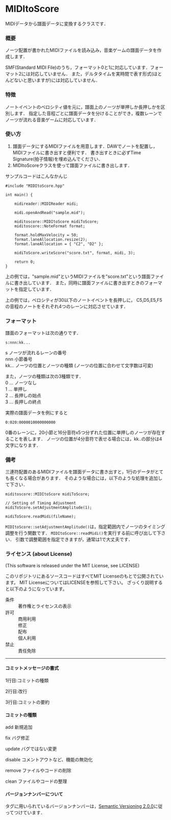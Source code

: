 # MIDItoScore
MIDIデータから譜面データに変換するクラスです．

### 概要
ノーツ配置が書かれたMIDIファイルを読み込み，音楽ゲームの譜面データを作成します．

SMF(Standard MIDI File)のうち，フォーマット0と1に対応しています．フォーマット2には対応していません．
また，デルタタイムを実時間で表す形式(ほとんどないと思いますが)には対応していません．

### 特徴
ノートイベントのベロシティ値を元に，譜面上のノーツが単押しか長押しかを区別します．
指定した音程ごとに譜面データを分けることができ，複数レーンでノーツが流れる音楽ゲームに対応しています．


### 使い方

1. 譜面データにするMIDIファイルを用意します．DAWでノートを配置し，MIDIファイルに書き出すと便利です．
書き出すときに必ずTime Signature(拍子情報)を埋め込んでください．
2. MIDItoScoreクラスを使って譜面ファイルに書き出します．

サンプルコードはこんなかんじ
```
#include "MIDItoScore.hpp"

int main() {

	midireader::MIDIReader midi;

	midi.openAndRead("sample.mid");

	miditoscore::MIDItoScore midiToScore;
	miditoscore::NoteFormat format;

	format.holdMaxVelocity = 50;
	format.laneAllocation.resize(2);
	format.laneAllocation = { "C2", "D2" };

	midiToScore.writeScore("score.txt", format, midi, 3);

	return 0;
}

```
上の例では，"sample.mid"というMIDIファイルを"score.txt"という譜面ファイルに書き出しています．
また，同時に譜面ファイルに書き出すときのフォーマットを指定しています．

上の例では，ベロシティが30以下のノートイベントを長押しに，
C5,D5,E5,F5の音程のノートをそれぞれ4つのレーンに対応させています．


### フォーマット
譜面のフォーマットは次の通りです．
```
s:nnn:kk...
```
s   ノーツが流れるレーンの番号 </br>
nnn 小節番号 </br>
kk... ノーツの位置とノーツの種類 (ノーツの位置に合わせて文字数は可変) </br>


また，ノーツの種類は次の3種類です． </br>
0 ... ノーツなし </br>
1 ... 単押し </br>
2 ... 長押しの始点 </br>
3 ... 長押しの終点 </br>


実際の譜面データを例にすると
```
0:020:0000010000000000
```
0番のレーンに，20小節と16分音符x5つ分ずれた位置に単押しのノーツが存在することを表します．
ノーツの位置が4分音符で表せる場合には，kk..の部分は4文字になります．


### 備考
三連符配置のあるMIDIファイルを譜面データに書き出すと，1行のデータがとても長くなる場合があります．
そのような場合には，以下のような処理を追加して下さい．
```
miditoscore::MIDItoScore midiToScore;

// Setting of Timing Adjustment
midiToScore.setAdjustmentAmplitude(1);

midiToScore.readMidi(fileName);
```
`MIDItoScore::setAdjustmentAmplitude()`は，指定範囲内でノーツのタイミング調整を行う関数です．
`MIDItoScore::readMidi()`を実行する前に呼び出して下さい．
引数で調整範囲を指定できますが，通常は1で大丈夫です．



### ライセンス (about License)
(This software is released under the MIT License, see LICENSE)

このリポジトリにあるソースコードはすべてMIT Licenseのもとで公開されています。
MIT LicenseについてはLICENSEを参照して下さい。
ざっくり説明すると以下のようになっています。

<dl>
	<dt>条件</dt>
	<dd>著作権とライセンスの表示</dd>
	<dt>許可</dt>
	<dd>商用利用</dd>
	<dd>修正</dd>
	<dd>配布</dd>
	<dd>個人利用</dd>
	<dt>禁止</dt>
	<dd>責任免除</dd>
</dl>

  
  
-------------

#### コミットメッセージの書式
1行目:コミットの種類

2行目:改行

3行目:コミットの要約


#### コミットの種類
add     新規追加

fix     バグ修正

update  バグではない変更

disable コメントアウトなど、機能の無効化

remove  ファイルやコードの削除

clean   ファイルやコードの整理

    
#### バージョンナンバーについて
タグに用いられているバージョンナンバーは，[Semantic Versioning 2.0.0](https://semver.org/)に従ってつけています．

